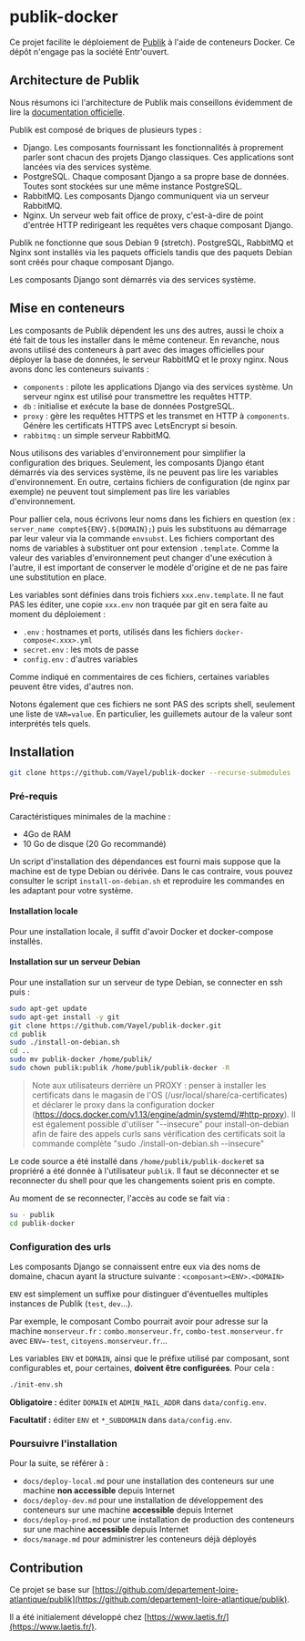 # publik-docker

Ce projet facilite le déploiement de [Publik](https://publik.entrouvert.com/)
à l'aide de conteneurs Docker. Ce dépôt n'engage pas la société Entr'ouvert.

## Architecture de Publik

Nous résumons ici l'architecture de Publik mais conseillons évidemment de lire
la [documentation officielle](https://doc-publik.entrouvert.com/guide-de-l-administrateur-systeme/).

Publik est composé de briques de plusieurs types :

* Django. Les composants fournissant les fonctionnalités à proprement parler sont chacun des projets Django classiques. Ces applications sont lancées via des services système.
* PostgreSQL. Chaque composant Django a sa propre base de données. Toutes sont stockées sur une même instance PostgreSQL.
* RabbitMQ. Les composants Django communiquent via un serveur RabbitMQ.
* Nginx. Un serveur web fait office de proxy, c'est-à-dire de point d'entrée HTTP redirigeant les requêtes vers chaque composant Django.

Publik ne fonctionne que sous Debian 9 (stretch). PostgreSQL, RabbitMQ et Nginx sont installés
via les paquets officiels tandis que des paquets Debian sont créés pour chaque composant
Django.

Les composants Django sont démarrés via des services système.

## Mise en conteneurs

Les composants de Publik dépendent les uns des autres, aussi le choix a été fait
de tous les installer dans le même conteneur. En revanche, nous avons utilisé
des conteneurs à part avec des images officielles pour déployer la base de données,
le serveur RabbitMQ et le proxy nginx. Nous avons donc les conteneurs suivants :

* `components` : pilote les applications Django via des services système. Un serveur nginx est utilisé pour transmettre les requêtes HTTP.
* `db` : initialise et exécute la base de données PostgreSQL.
* `proxy` : gère les requêtes HTTPS et les transmet en HTTP à `components`. Génère les certificats HTTPS avec LetsEncrypt si besoin.
* `rabbitmq` : un simple serveur RabbitMQ.

Nous utilisons des variables d'environnement pour simplifier la configuration des
briques. Seulement, les composants Django étant démarrés via des services système,
ils ne peuvent pas lire les variables d'environnement. En outre, certains fichiers
de configuration (de nginx par exemple) ne peuvent tout simplement pas lire les
variables d'environnement.

Pour pallier cela, nous écrivons leur noms dans les fichiers en question
(ex : `server_name compte${ENV}.${DOMAIN};`) puis les substituons au démarrage
par leur valeur via la commande `envsubst`. Les fichiers comportant des noms de
variables à substituer ont pour extension `.template`. Comme la valeur des variables
d'environnement peut changer d'une exécution à l'autre, il est important de conserver
le modèle d'origine et de ne pas faire une substitution en place.

Les variables sont définies dans trois fichiers `xxx.env.template`. Il ne faut
PAS les éditer, une copie `xxx.env` non traquée par git en sera faite au moment
du déploiement :

* `.env` : hostnames et ports, utilisés dans les fichiers `docker-compose<.xxx>.yml`
* `secret.env` : les mots de passe
* `config.env` : d'autres variables

Comme indiqué en commentaires de ces fichiers, certaines variables peuvent être vides,
d'autres non.

Notons également que ces fichiers ne sont PAS des scripts shell, seulement une liste
de `VAR=value`. En particulier, les guillemets autour de la valeur sont interprétés
tels quels.

## Installation


```bash
git clone https://github.com/Vayel/publik-docker --recurse-submodules
```

### Pré-requis

Caractéristiques minimales de la machine :

* 4Go de RAM
* 10 Go de disque (20 Go recommandé)

Un script d'installation des dépendances est fourni mais suppose que la machine
est de type Debian ou dérivée. Dans le cas contraire, vous pouvez consulter le
script `install-on-debian.sh` et reproduire les commandes en les adaptant pour votre système.

#### Installation locale

Pour une installation locale, il suffit d'avoir Docker et docker-compose installés.

#### Installation sur un serveur Debian

Pour une installation sur un serveur de type Debian, se connecter en ssh puis :

```bash
sudo apt-get update
sudo apt-get install -y git
git clone https://github.com/Vayel/publik-docker.git
cd publik
sudo ./install-on-debian.sh
cd ..
sudo mv publik-docker /home/publik/
sudo chown publik:publik /home/publik/publik-docker -R
```

> Note aux utilisateurs derrière un PROXY : penser à installer les certificats dans le magasin de l'OS 
> (/usr/local/share/ca-certificates) et déclarer le proxy dans la configuration docker
> (https://docs.docker.com/v1.13/engine/admin/systemd/#http-proxy).
> Il est également possible d'utiliser "--insecure" pour install-on-debian afin de faire des appels curls sans 
> vérification des certificats soit la commande complète "sudo ./install-on-debian.sh --insecure"

Le code source a été installé dans `/home/publik/publik-docker`et sa propriéré a
été donnée à l'utilisateur `publik`. Il faut se déconnecter et se reconnecter du
shell pour que les changements soient pris en compte.

Au moment de se reconnecter, l'accès au code se fait via :

```bash
su - publik
cd publik-docker
```

### Configuration des urls

Les composants Django se connaissent entre eux via des noms de domaine, chacun
ayant la structure suivante : `<composant><ENV>.<DOMAIN>`

`ENV` est simplement un suffixe pour distinguer d'éventuelles multiples instances
de Publik (`test`, `dev`...).

Par exemple, le composant Combo pourrait avoir pour adresse sur la machine
`monserveur.fr` : `combo.monserveur.fr`, `combo-test.monserveur.fr`
avec `ENV=-test`, `citoyens.monserveur.fr`...

Les variables `ENV` et `DOMAIN`, ainsi que le préfixe utilisé par composant,
sont configurables et, pour certaines, **doivent être configurées**. Pour cela :

```bash
./init-env.sh
```

**Obligatoire :** éditer `DOMAIN` et `ADMIN_MAIL_ADDR` dans `data/config.env`.

**Facultatif :** éditer `ENV` et `*_SUBDOMAIN` dans `data/config.env`.

### Poursuivre l'installation

Pour la suite, se référer à :

* `docs/deploy-local.md` pour une installation des conteneurs sur une machine **non accessible** depuis Internet
* `docs/deploy-dev.md` pour une installation de développement des conteneurs sur une machine **accessible** depuis Internet
* `docs/deploy-prod.md` pour une installation de production des conteneurs sur une machine **accessible** depuis Internet
* `docs/manage.md` pour administrer les conteneurs déjà déployés

## Contribution

Ce projet se base sur [https://github.com/departement-loire-atlantique/publik](https://github.com/departement-loire-atlantique/publik).

Il a été initialement développé chez [https://www.laetis.fr/](https://www.laetis.fr/).
